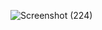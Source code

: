 ![Screenshot (224)](https://github.com/user-attachments/assets/b4c2a180-3144-4750-b2b8-066f88343a11)
